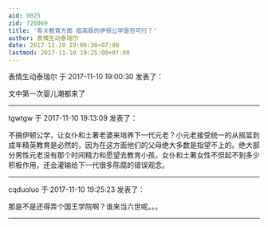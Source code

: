 ```yaml
---
aid: 9025
zid: 726069
title: '有关教育方面 临高版的伊顿公学是否可行？'
author: 表情生动泰瑞尔
date: 2017-11-10 19:00:30+07:00
lastmod: 2017-11-10 19:25:00+07:00
---
```


表情生动泰瑞尔 于 2017-11-10 19:00:30 发表了：

文中第一次婴儿潮都来了

---------

tgwtgw 于 2017-11-10 19:13:09 发表了：

不搞伊顿公学，让女仆和土著老婆来培养下一代元老？小元老接受统一的从摇篮到成年精英教育是必然的，因为在这方面他们的父母绝大多数是指望不上的。绝大部分男性元老没有那个时间精力和愿望去教育小孩，女仆和土著女性不但起不到多少积极作用，还会灌输给下一代很多陈腐的错误观念。

---------

cqduoluo 于 2017-11-10 19:25:23 发表了：

那是不是还得弄个国王学院啊？谁来当六世呢。。。

---------


